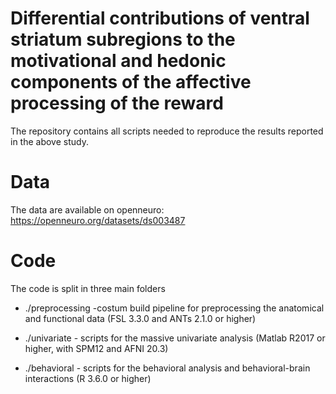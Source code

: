 # Differential contributions of ventral striatum subregions to the motivational and hedonic components of the affective processing of the reward

The repository contains all scripts needed to reproduce the results reported in the above study.

# Data

The data are available on openneuro: https://openneuro.org/datasets/ds003487

# Code

The code is split in three main folders
 
*  ./preprocessing -costum build pipeline for preprocessing the anatomical and functional data (FSL 3.3.0 and ANTs 2.1.0 or higher)
 
* ./univariate - scripts for the massive univariate analysis (Matlab R2017 or higher, with SPM12 and AFNI 20.3)
 
* ./behavioral - scripts for the behavioral analysis and behavioral-brain interactions (R 3.6.0 or higher)
 




 
